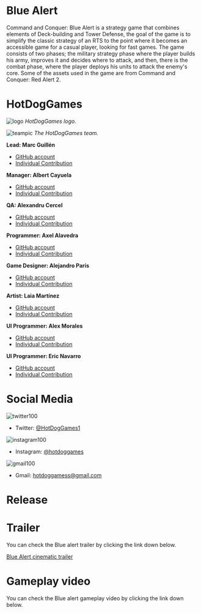 ﻿# Blue Alert

Command and Conquer: Blue Alert is a strategy game that combines elements of Deck-building and Tower Defense, the goal of the game is to simplify the classic strategy of an RTS to the point where it becomes an accessible game for a casual player, looking for fast games. The game consists of two phases; the military strategy phase where the player builds his army, improves it and decides where to attack, and then, there is the combat phase, where the player deploys his units to attack the enemy's core. Some of the assets used in the game are from Command and Conquer: Red Alert 2.

# HotDogGames

![logo](https://github.com/hot-dog-games/Project-2/blob/wiki/Wiki/Media/Images/Home_and_Original_Game/logo_image.jpg?raw=true)
_HotDogGames logo._

![teampic](https://github.com/hot-dog-games/Project-2/blob/wiki/Wiki/Media/Images/Home_and_Original_Game/team_image.jpg?raw=true)
_The HotDogGames team._

**Lead: Marc Guillén**

* [GitHub account](https://github.com/Marcgs96)
* [Individual Contribution](https://hot-dog-games.github.io/Blue-Alert/Marc_Guillen)

**Manager: Albert Cayuela**

* [GitHub account](https://github.com/AlbertCayuela)
* [Individual Contribution](https://hot-dog-games.github.io/Blue-Alert/Albert_Cayuela)

**QA: Alexandru Cercel**

* [GitHub account](https://github.com/AlexandruC5)
* [Individual Contribution](https://hot-dog-games.github.io/Blue-Alert/Alexandru_Cercel)

**Programmer: Axel Alavedra**

* [GitHub account](https://github.com/AxelAlavedra)
* [Individual Contribution](https://hot-dog-games.github.io/Blue-Alert/Axel_Alavedra)

**Game Designer: Alejandro París**

* [GitHub account](https://github.com/AlejandroParis)
* [Individual Contribution](https://hot-dog-games.github.io/Blue-Alert/Alejandro_Paris)

**Artist: Laia Martínez**

* [GitHub account](https://github.com/LaiaMartinezMotis)
* [Individual Contribution](https://hot-dog-games.github.io/Blue-Alert/Laia_Martinez)

**UI Programmer: Alex Morales**

* [GitHub account](https://github.com/AlexMG99)
* [Individual Contribution](https://hot-dog-games.github.io/Blue-Alert/Alex_Morales)

**UI Programmer: Eric Navarro**

* [GitHub account](https://github.com/lakaens)
* [Individual Contribution](https://hot-dog-games.github.io/Blue-Alert/Eric_Navarro)

# Social Media

![twitter100](https://user-images.githubusercontent.com/36154539/53439984-bfe0bb80-3a03-11e9-9cdd-0f7536dcf944.png) 
* Twitter: [@HotDogGames1](https://twitter.com/HotDogGames1)

![instagram100](https://user-images.githubusercontent.com/36154539/53439996-c838f680-3a03-11e9-81e0-e7df1b7f9952.png)
* Instagram: [@hotdoggames](https://www.instagram.com/hotdoggames/)

![gmail100](https://user-images.githubusercontent.com/36154539/53442550-d12cc680-3a09-11e9-933c-e883b41e4b86.png)
* Gmail: hotdoggamess@gmail.com

# Release

# Trailer

You can check the Blue alert trailer by clicking the link down below.

[Blue Alert cinematic trailer](https://www.youtube.com/watch?v=zwnBUw_HKzo&feature=youtu.be)

# Gameplay video

You can check the Blue alert gameplay video by clicking the link down below.

